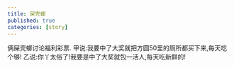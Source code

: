 ```yaml
---
title: 屎壳螂
published: true
categories: [story]
---
```


俩屎壳螂讨论福利彩票.
甲说:我要中了大奖就把方圆50里的厕所都买下来,每天吃个够!
乙说:你丫太俗了!我要是中了大奖就包一活人,每天吃新鲜的!

